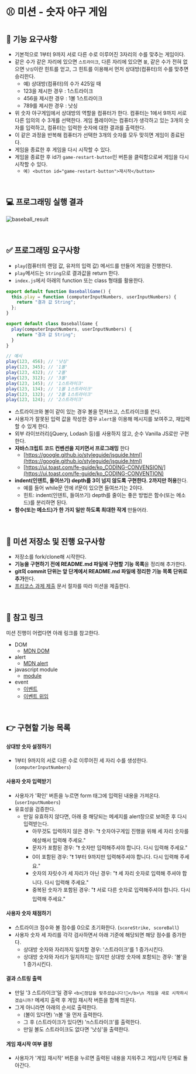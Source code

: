 # ⚾ 미션 - 숫자 야구 게임

## 🎯 기능 요구사항

- 기본적으로 1부터 9까지 서로 다른 수로 이루어진 3자리의 수를 맞추는 게임이다.
- 같은 수가 같은 자리에 있으면 `스트라이크`, 다른 자리에 있으면 `볼`, 같은 수가 전혀 없으면 `낫싱`이란 힌트를 얻고, 그 힌트를 이용해서 먼저 상대방(컴퓨터)의 수를 맞추면 승리한다.
  - 예) 상대방(컴퓨터)의 수가 425일 때
  - 123을 제시한 경우 : 1스트라이크
  - 456을 제시한 경우 : 1볼 1스트라이크
  - 789를 제시한 경우 : 낫싱
- 위 숫자 야구게임에서 상대방의 역할을 컴퓨터가 한다. 컴퓨터는 1에서 9까지 서로 다른 임의의 수 3개를 선택한다. 게임 플레이어는 컴퓨터가 생각하고 있는 3개의 숫자를 입력하고, 컴퓨터는 입력한 숫자에 대한 결과를 출력한다.
- 이 같은 과정을 반복해 컴퓨터가 선택한 3개의 숫자를 모두 맞히면 게임이 종료된다.
- 게임을 종료한 후 게임을 다시 시작할 수 있다.
- 게임을 종료한 후 id가 `game-restart-button`인 버튼을 클릭함으로써 게임을 다시 시작할 수 있다.
  - `예) <button id="game-restart-button">재시작</button>`

<br>

## 💻 프로그래밍 실행 결과

![baseball_result](https://user-images.githubusercontent.com/50367798/100166088-32473e00-2eff-11eb-9454-5d45e648b37e.jpg)

<br>

## ✅ 프로그래밍 요구사항

- `play`(컴퓨터의 랜덤 값, 유저의 입력 값) 메서드를 만들어 게임을 진행한다.
- `play`메서드는 `String`으로 결과값을 return 한다.
- `index.js`에서 아래의 function 또는 class 형태를 활용한다.

```javascript
export default function BaseballGame() {
  this.play = function (computerInputNumbers, userInputNumbers) {
    return "결과 값 String";
  };
}

export default class BaseballGame {
  play(computerInputNumbers, userInputNumbers) {
    return "결과 값 String";
  }
}

// 예시
play(123, 456); // '낫싱'
play(123, 345); // '1볼'
play(123, 432); // '2볼'
play(123, 312); // '3볼'
play(123, 145); // '1스트라이크'
play(123, 134); // '1볼 1스트라이크'
play(123, 132); // '2볼 1스트라이크'
play(123, 124); // '2스트라이크'
```

- 스트라이크와 볼이 같이 있는 경우 볼을 먼저쓰고, 스트라이크를 쓴다.
- 사용자가 잘못된 입력 값을 작성한 경우 `alert`을 이용해 메시지를 보여주고, 재입력할 수 있게 한다.
- 외부 라이브러리(jQuery, Lodash 등)를 사용하지 않고, 순수 Vanilla JS로만 구현한다.
- **자바스크립트 코드 컨벤션을 지키면서 프로그래밍** 한다
  - [https://google.github.io/styleguide/jsguide.html](https://google.github.io/styleguide/jsguide.html)
  - [https://ui.toast.com/fe-guide/ko_CODING-CONVENSION/](https://ui.toast.com/fe-guide/ko_CODING-CONVENTION)
- **indent(인덴트, 들여쓰기) depth를 3이 넘지 않도록 구현한다. 2까지만 허용**한다.
  - 예를 들어 while문 안에 if문이 있으면 들여쓰기는 2이다.
  - 힌트: indent(인덴트, 들여쓰기) depth를 줄이는 좋은 방법은 함수(또는 메소드)를 분리하면 된다.
- **함수(또는 메소드)가 한 가지 일만 하도록 최대한 작게** 만들어라.

<br>

## 📝 미션 저장소 및 진행 요구사항

- 저장소를 fork/clone해 시작한다.
- **기능을 구현하기 전에 README.md 파일에 구현할 기능 목록**을 정리해 추가한다.
- **git의 commit 단위는 앞 단계에서 README.md 파일에 정리한 기능 목록 단위로 추가**한다.
- [프리코스 과제 제출](https://github.com/woowacourse/woowacourse-docs/tree/master/precourse) 문서 절차를 따라 미션을 제출한다.

<br>

## 🔗 참고 링크

미션 진행이 어렵다면 아래 링크를 참고한다.

- DOM
  - [MDN DOM](https://developer.mozilla.org/ko/docs/Web/API/Document_Object_Model/%EC%86%8C%EA%B0%9C)
- alert
  - [MDN alert](https://developer.mozilla.org/ko/docs/Web/API/Window/alert)
- javascript module
  - [module](https://ko.javascript.info/modules-intro)
- event
  - [이벤트](https://ko.javascript.info/introduction-browser-events)
  - [이벤트 위임](https://ko.javascript.info/event-delegation)

<br>

## 👉 구현할 기능 목록

#### 상대방 숫자 설정하기

- 1부터 9까지의 서로 다른 수로 이루어진 세 자리 수를 생성한다.(`computerInputNumbers`)

#### 사용자 숫자 입력받기

- 사용자가 '확인' 버튼을 누르면 form 태그에 입력된 내용을 가져온다.(`userInputNumbers`)
- 유효성을 검증한다.
  - 만일 유효하지 않다면, 아래 중 해당되는 메세지를 alert창으로 보여준 후 다시 입력받는다.
    - 아무것도 입력하지 않은 경우: "❗ 숫자야구게임 진행을 위해 세 자리 숫자를 예상해서 입력해 주세요."
    - 문자가 포함된 경우: "❗ 숫자만 입력해주셔야 합니다. 다시 입력해 주세요."
    - 0이 포함된 경우: "❗ 1부터 9까지만 입력해주셔야 합니다. 다시 입력해 주세요."
    - 숫자의 자릿수가 세 자리가 아닌 경우: "❗ 세 자리 숫자로 입력해 주셔야 합니다. 다시 입력해 주세요."
    - 중복된 숫자가 포함된 경우: "❗ 서로 다른 숫자로 입력해주셔야 합니다. 다시 입력해 주세요."

#### 사용자 숫자 채점하기

- 스트라이크 점수와 볼 점수를 0으로 초기화한다. (`scoreStrike, scoreBall`)
- 사용자 숫자 세 자리를 각각 검사하면서 아래 기준에 해당되면 해당 점수를 증가한다.
  - 상대방 숫자와 자리까지 일치할 경우: '스트라이크'를 1 증가시킨다.
  - 상대방 숫자와 자리가 일치하지는 않지만 상대방 숫자에 포함되는 경우: '볼'을 1 증가시킨다.

#### 결과 스트링 출력

- 만일 '3 스트라이크'일 경우 `<b>🎉정답을 맞추셨습니다!🎉</b>\n 게임을 새로 시작하시겠습니까?` 메세지 출력 후 게임 재시작 버튼을 함께 띄운다.
- 그게 아니라면 아래의 순서로 출력한다.
  - (볼이 있다면) 'n볼 '을 먼저 출력한다.
  - 그 후 (스트라이크가 있다면) 'n스트라이크'를 출력한다.
  - 만일 볼도 스트라이크도 없다면 '낫싱'을 출력한다.

#### 게임 재시작 여부 결정

- 사용자가 '게임 재시작' 버튼을 누르면 출력된 내용을 지워주고 게임시작 단계로 돌아간다.
